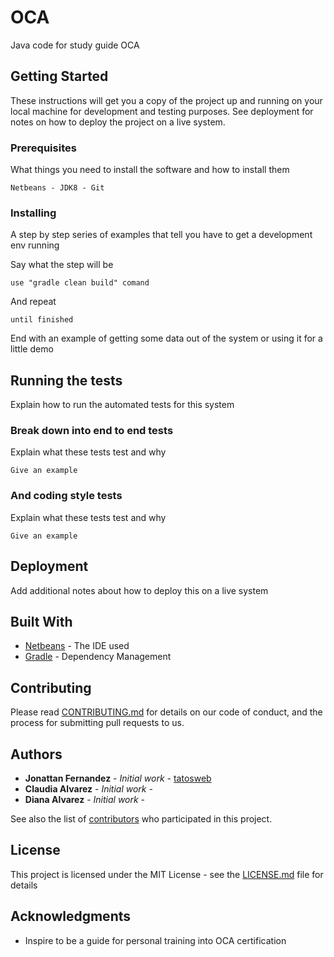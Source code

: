 # OCA

Java code for study guide OCA

## Getting Started

These instructions will get you a copy of the project up and running on your local machine for development and testing purposes. See deployment for notes on how to deploy the project on a live system.

### Prerequisites

What things you need to install the software and how to install them

```
Netbeans - JDK8 - Git
```

### Installing

A step by step series of examples that tell you have to get a development env running

Say what the step will be

```
use "gradle clean build" comand 
```

And repeat

```
until finished

```

End with an example of getting some data out of the system or using it for a little demo

## Running the tests

Explain how to run the automated tests for this system 

### Break down into end to end tests

Explain what these tests test and why

```
Give an example
```

### And coding style tests

Explain what these tests test and why

```
Give an example
```

## Deployment

Add additional notes about how to deploy this on a live system

## Built With

* [Netbeans](https://netbeans.org/) - The IDE used
* [Gradle](https://gradle.org/) - Dependency Management


## Contributing

Please read [CONTRIBUTING.md](https://gist.github.com/PurpleBooth/b24679402957c63ec426) for details on our code of conduct, and the process for submitting pull requests to us.

## Authors

* **Jonattan Fernandez** - *Initial work* - [tatosweb](https://github.com/tatosweb)
* **Claudia Alvarez**    - *Initial work* - 
* **Diana  Alvarez**     - *Initial work* - 

See also the list of [contributors](https://github.com/your/project/contributors) who participated in this project.

## License

This project is licensed under the MIT License - see the [LICENSE.md](LICENSE.md) file for details

## Acknowledgments

* Inspire to be a guide for personal training into OCA certification